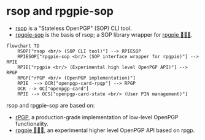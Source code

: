 <!--
SPDX-FileCopyrightText: Heiko Schaefer <heiko@schaefer.name>
SPDX-License-Identifier: CC0-1.0
-->

# rsop and rpgpie-sop

- [rsop](rsop/) is a "Stateless OpenPGP" (SOP) CLI tool.
- [rpgpie-sop](rpgpie-sop/) is the basis of rsop; a SOP library wrapper for [rpgpie 🦀️🔐🥧](https://codeberg.org/heiko/rpgpie).

```mermaid
flowchart TD
    RSOP["rsop <br/> (SOP CLI tool)"] --> RPIESOP
    RPIESOP["rpgpie-sop <br/> (SOP interface wrapper for rpgpie)"] --> RPIE
    RPIE["rpgpie <br/> (Experimental high level OpenPGP API)"] --> RPGP
    RPGP["rPGP <br/> (OpenPGP implementation)"]
    RPIE  --> OCR["openpgp-card-rpgp"] --> RPGP
    OCR --> OC["openpgp-card"]
    RPIE --> OCS["openpgp-card-state <br/> (User PIN management)"]
```

rsop and rpgpie-sop are based on:

- [rPGP](https://github.com/rpgp/rpgp/), a production-grade implementation of low-level OpenPGP functionality.
- [rpgpie 🦀️🔐🥧](https://codeberg.org/heiko/rpgpie), an experimental higher level OpenPGP API based on rpgp.
